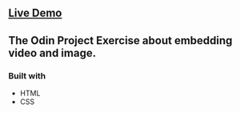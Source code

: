 ## [Live Demo](https://joan-kii.github.io/youtube)

## The Odin Project Exercise about embedding video and image.

### Built with
 - HTML
 - CSS
